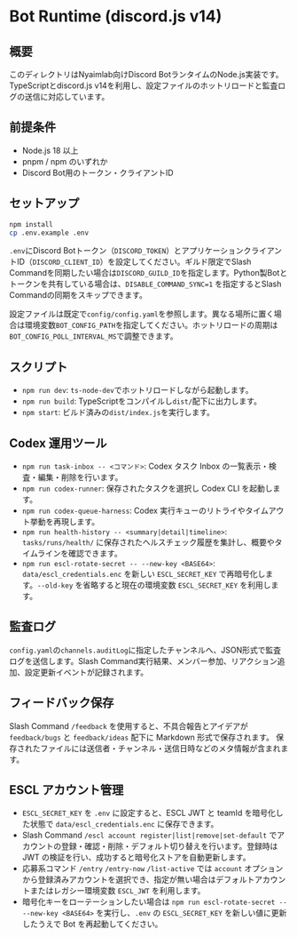 # Bot Runtime (discord.js v14)

## 概要
このディレクトリはNyaimlab向けDiscord BotランタイムのNode.js実装です。TypeScriptとdiscord.js v14を利用し、設定ファイルのホットリロードと監査ログの送信に対応しています。

## 前提条件
- Node.js 18 以上
- pnpm / npm のいずれか
- Discord Bot用のトークン・クライアントID

## セットアップ
```bash
npm install
cp .env.example .env
```

`.env`にDiscord Botトークン（`DISCORD_TOKEN`）とアプリケーションクライアントID（`DISCORD_CLIENT_ID`）を設定してください。ギルド限定でSlash Commandを同期したい場合は`DISCORD_GUILD_ID`を指定します。Python製Botとトークンを共有している場合は、`DISABLE_COMMAND_SYNC=1` を指定するとSlash Commandの同期をスキップできます。

設定ファイルは既定で`config/config.yaml`を参照します。異なる場所に置く場合は環境変数`BOT_CONFIG_PATH`を指定してください。ホットリロードの周期は`BOT_CONFIG_POLL_INTERVAL_MS`で調整できます。

## スクリプト
- `npm run dev`: `ts-node-dev`でホットリロードしながら起動します。
- `npm run build`: TypeScriptをコンパイルし`dist/`配下に出力します。
- `npm start`: ビルド済みの`dist/index.js`を実行します。

## Codex 運用ツール
- `npm run task-inbox -- <コマンド>`: Codex タスク Inbox の一覧表示・検査・編集・削除を行います。
- `npm run codex-runner`: 保存されたタスクを選択し Codex CLI を起動します。
- `npm run codex-queue-harness`: Codex 実行キューのリトライやタイムアウト挙動を再現します。
- `npm run health-history -- <summary|detail|timeline>`: `tasks/runs/health/` に保存されたヘルスチェック履歴を集計し、概要やタイムラインを確認できます。
- `npm run escl-rotate-secret -- --new-key <BASE64>`: `data/escl_credentials.enc` を新しい `ESCL_SECRET_KEY` で再暗号化します。`--old-key` を省略すると現在の環境変数 `ESCL_SECRET_KEY` を利用します。

## 監査ログ
`config.yaml`の`channels.auditLog`に指定したチャンネルへ、JSON形式で監査ログを送信します。Slash Command実行結果、メンバー参加、リアクション追加、設定更新イベントが記録されます。

## フィードバック保存
Slash Command `/feedback` を使用すると、不具合報告とアイデアが `feedback/bugs` と `feedback/ideas` 配下に Markdown 形式で保存されます。
保存されたファイルには送信者・チャンネル・送信日時などのメタ情報が含まれます。

## ESCL アカウント管理
- `ESCL_SECRET_KEY` を `.env` に設定すると、ESCL JWT と teamId を暗号化した状態で `data/escl_credentials.enc` に保存できます。
- Slash Command `/escl account register|list|remove|set-default` でアカウントの登録・確認・削除・デフォルト切り替えを行います。登録時は JWT の検証を行い、成功すると暗号化ストアを自動更新します。
- 応募系コマンド `/entry` `/entry-now` `/list-active` では `account` オプションから登録済みアカウントを選択でき、指定が無い場合はデフォルトアカウントまたはレガシー環境変数 `ESCL_JWT` を利用します。
- 暗号化キーをローテーションしたい場合は `npm run escl-rotate-secret -- --new-key <BASE64>` を実行し、`.env` の `ESCL_SECRET_KEY` を新しい値に更新したうえで Bot を再起動してください。
